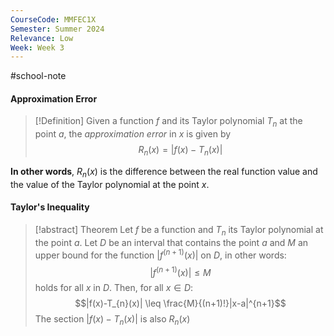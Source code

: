 ```yaml
---
CourseCode: MMFEC1X
Semester: Summer 2024
Relevance: Low
Week: Week 3
---
```

#school-note 
#### Approximation Error
>[!Definition]
>Given a function $f$ and its Taylor polynomial $T_{n}$ at the point $a$, the *approximation error* in $x$ is given by
>$$R_{n}(x)=|f(x)-T_{n}(x)|$$

**In other words**, $R_{n}(x)$ is the difference between the real function value and the value of the Taylor polynomial at the point $x$.
#### Taylor's Inequality
> [!abstract] Theorem
> Let $f$ be a function and $T_{n}$ its Taylor polynomial at the point $a$.
> Let $D$ be an interval that contains the point $a$ and $M$ an upper bound for the function $|f^{(n+1)}(x)|$ on $D$, in other words:
> $$|f^{(n+1)}(x)| \leq M $$ holds for all $x$ in $D$.
> Then, for all $x∈ D$:
> $$|f(x)-T_{n}(x)| \leq \frac{M}{(n+1)!}|x-a|^{n+1}$$
> The section $|f(x)-T_{n}(x)|$ is also $R_{n}(x)$

